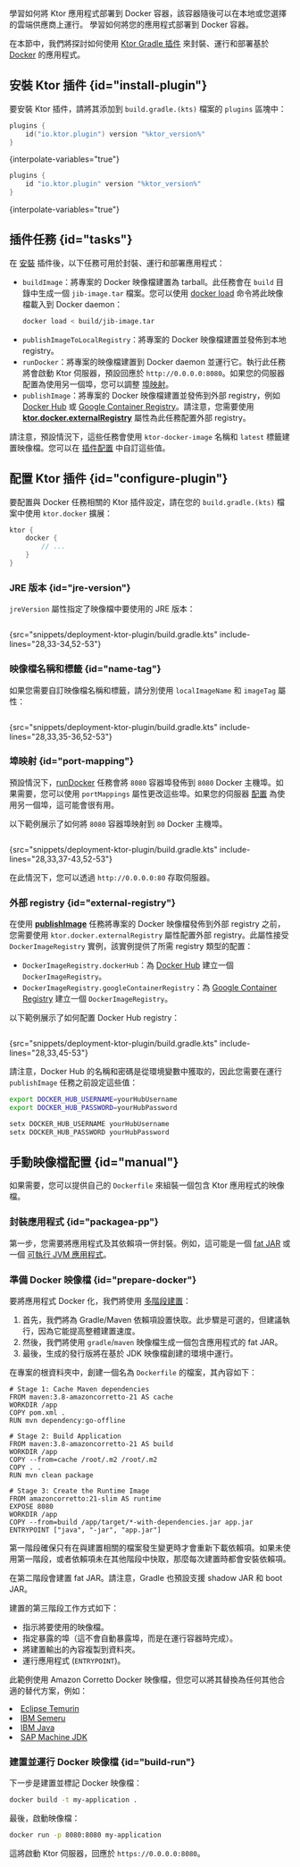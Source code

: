 [//]: # (title: Docker)

<show-structure for="chapter" depth="2"/>

<tldr>
<var name="example_name" value="deployment-ktor-plugin"/>
<include from="lib.topic" element-id="download_example"/>
</tldr>

<web-summary>
學習如何將 Ktor 應用程式部署到 Docker 容器，該容器隨後可以在本地或您選擇的雲端供應商上運行。
</web-summary>

<link-summary>
學習如何將您的應用程式部署到 Docker 容器。
</link-summary>

在本節中，我們將探討如何使用 [Ktor Gradle 插件](https://github.com/ktorio/ktor-build-plugins) 來封裝、運行和部署基於 [Docker](https://www.docker.com) 的應用程式。

## 安裝 Ktor 插件 {id="install-plugin"}

要安裝 Ktor 插件，請將其添加到 `build.gradle.(kts)` 檔案的 `plugins` 區塊中：

<tabs group="languages">
<tab title="Gradle (Kotlin)" group-key="kotlin">

```kotlin
plugins {
    id("io.ktor.plugin") version "%ktor_version%"
}
```

{interpolate-variables="true"}

</tab>
<tab title="Gradle (Groovy)" group-key="groovy">

```groovy
plugins {
    id "io.ktor.plugin" version "%ktor_version%"
}
```

{interpolate-variables="true"}

</tab>
</tabs>

## 插件任務 {id="tasks"}

在 [安裝](#install-plugin) 插件後，以下任務可用於封裝、運行和部署應用程式：

- `buildImage`：將專案的 Docker 映像檔建置為 tarball。此任務會在 `build` 目錄中生成一個 `jib-image.tar` 檔案。您可以使用 [docker load](https://docs.docker.com/engine/reference/commandline/load/) 命令將此映像檔載入到 Docker daemon：
   ```Bash
   docker load < build/jib-image.tar
   ```
- `publishImageToLocalRegistry`：將專案的 Docker 映像檔建置並發佈到本地 registry。
- `runDocker`：將專案的映像檔建置到 Docker daemon 並運行它。執行此任務將會啟動 Ktor 伺服器，預設回應於 `http://0.0.0.0:8080`。如果您的伺服器配置為使用另一個埠，您可以調整 [埠映射](#port-mapping)。
- `publishImage`：將專案的 Docker 映像檔建置並發佈到外部 registry，例如 [Docker Hub](https://hub.docker.com/) 或 [Google Container Registry](https://cloud.google.com/container-registry)。請注意，您需要使用 **[ktor.docker.externalRegistry](#external-registry)** 屬性為此任務配置外部 registry。

請注意，預設情況下，這些任務會使用 `ktor-docker-image` 名稱和 `latest` 標籤建置映像檔。您可以在 [插件配置](#name-tag) 中自訂這些值。

## 配置 Ktor 插件 {id="configure-plugin"}

要配置與 Docker 任務相關的 Ktor 插件設定，請在您的 `build.gradle.(kts)` 檔案中使用 `ktor.docker` 擴展：

```kotlin
ktor {
    docker {
        // ...
    }
}
```

### JRE 版本 {id="jre-version"}

`jreVersion` 屬性指定了映像檔中要使用的 JRE 版本：

```kotlin
```

{src="snippets/deployment-ktor-plugin/build.gradle.kts" include-lines="28,33-34,52-53"}

### 映像檔名稱和標籤 {id="name-tag"}

如果您需要自訂映像檔名稱和標籤，請分別使用 `localImageName` 和 `imageTag` 屬性：

```kotlin
```

{src="snippets/deployment-ktor-plugin/build.gradle.kts" include-lines="28,33,35-36,52-53"}

### 埠映射 {id="port-mapping"}

預設情況下，[runDocker](#tasks) 任務會將 `8080` 容器埠發佈到 `8080` Docker 主機埠。如果需要，您可以使用 `portMappings` 屬性更改這些埠。如果您的伺服器 [配置](server-configuration-file.topic#predefined-properties) 為使用另一個埠，這可能會很有用。

以下範例展示了如何將 `8080` 容器埠映射到 `80` Docker 主機埠。

```kotlin
```

{src="snippets/deployment-ktor-plugin/build.gradle.kts" include-lines="28,33,37-43,52-53"}

在此情況下，您可以透過 `http://0.0.0.0:80` 存取伺服器。

### 外部 registry {id="external-registry"}

在使用 **[publishImage](#tasks)** 任務將專案的 Docker 映像檔發佈到外部 registry 之前，您需要使用 `ktor.docker.externalRegistry` 屬性配置外部 registry。此屬性接受 `DockerImageRegistry` 實例，該實例提供了所需 registry 類型的配置：

- `DockerImageRegistry.dockerHub`：為 [Docker Hub](https://hub.docker.com/) 建立一個 `DockerImageRegistry`。
- `DockerImageRegistry.googleContainerRegistry`：為 [Google Container Registry](https://cloud.google.com/container-registry) 建立一個 `DockerImageRegistry`。

以下範例展示了如何配置 Docker Hub registry：

```kotlin
```

{src="snippets/deployment-ktor-plugin/build.gradle.kts" include-lines="28,33,45-53"}

請注意，Docker Hub 的名稱和密碼是從環境變數中獲取的，因此您需要在運行 `publishImage` 任務之前設定這些值：

<tabs group="os">
<tab title="Linux/macOS" group-key="unix">

```Bash
export DOCKER_HUB_USERNAME=yourHubUsername
export DOCKER_HUB_PASSWORD=yourHubPassword
```

</tab>
<tab title="Windows" group-key="windows">

```Bash
setx DOCKER_HUB_USERNAME yourHubUsername
setx DOCKER_HUB_PASSWORD yourHubPassword
```

</tab>
</tabs>

## 手動映像檔配置 {id="manual"}

如果需要，您可以提供自己的 `Dockerfile` 來組裝一個包含 Ktor 應用程式的映像檔。

### 封裝應用程式 {id="packagea-pp"}

第一步，您需要將應用程式及其依賴項一併封裝。例如，這可能是一個 [fat JAR](server-fatjar.md) 或一個 [可執行 JVM 應用程式](server-packaging.md)。

### 準備 Docker 映像檔 {id="prepare-docker"}

要將應用程式 Docker 化，我們將使用 [多階段建置](https://docs.docker.com/develop/develop-images/multistage-build/)：

1. 首先，我們將為 Gradle/Maven 依賴項設置快取。此步驟是可選的，但建議執行，因為它能提高整體建置速度。
2. 然後，我們將使用 `gradle`/`maven` 映像檔生成一個包含應用程式的 fat JAR。
3. 最後，生成的發行版將在基於 JDK 映像檔創建的環境中運行。

在專案的根資料夾中，創建一個名為 `Dockerfile` 的檔案，其內容如下：

<tabs group="languages">
<tab title="Gradle" group-key="kotlin">

<code-block lang="Docker" src="snippets/tutorial-server-docker-compose/Dockerfile"/>

</tab>
<tab title="Maven" group-key="maven">

```Docker
# Stage 1: Cache Maven dependencies
FROM maven:3.8-amazoncorretto-21 AS cache
WORKDIR /app
COPY pom.xml .
RUN mvn dependency:go-offline

# Stage 2: Build Application
FROM maven:3.8-amazoncorretto-21 AS build
WORKDIR /app
COPY --from=cache /root/.m2 /root/.m2
COPY . .
RUN mvn clean package

# Stage 3: Create the Runtime Image
FROM amazoncorretto:21-slim AS runtime
EXPOSE 8080
WORKDIR /app
COPY --from=build /app/target/*-with-dependencies.jar app.jar
ENTRYPOINT ["java", "-jar", "app.jar"]
```

</tab>
</tabs>

第一階段確保只有在與建置相關的檔案發生變更時才會重新下載依賴項。如果未使用第一階段，或者依賴項未在其他階段中快取，那麼每次建置時都會安裝依賴項。

在第二階段會建置 fat JAR。請注意，Gradle 也預設支援 shadow JAR 和 boot JAR。

建置的第三階段工作方式如下：

* 指示將要使用的映像檔。
* 指定暴露的埠（這不會自動暴露埠，而是在運行容器時完成）。
* 將建置輸出的內容複製到資料夾。
* 運行應用程式 (`ENTRYPOINT`)。

<tip id="jdk_image_replacement_tip">
  <p>
   此範例使用 Amazon Corretto Docker 映像檔，但您可以將其替換為任何其他合適的替代方案，例如：
  </p>
  <list>
    <li><a href="https://hub.docker.com/_/eclipse-temurin">Eclipse Temurin</a></li>
    <li><a href="https://hub.docker.com/_/ibm-semeru-runtimes">IBM Semeru</a></li>
    <li><a href="https://hub.docker.com/_/ibmjava">IBM Java</a></li>
    <li><a href="https://hub.docker.com/_/sapmachine">SAP Machine JDK</a></li>
  </list>
</tip>

### 建置並運行 Docker 映像檔 {id="build-run"}

下一步是建置並標記 Docker 映像檔：

```bash
docker build -t my-application .
```

最後，啟動映像檔：

```bash
docker run -p 8080:8080 my-application
```

這將啟動 Ktor 伺服器，回應於 `https://0.0.0.0:8080`。